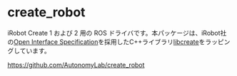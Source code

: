 # create_robot

iRobot Create 1 および 2 用の ROS ドライバです。本パッケージは、iRobot社の[Open Interface Specification](https://www.adafruit.com/datasheets/create_2_Open_Interface_Spec.pdf)を採用したC++ライブラリ[libcreate](https://github.com/AutonomyLab/libcreate)をラッピングしています。

https://github.com/AutonomyLab/create_robot

